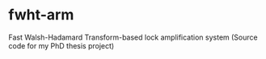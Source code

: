 # fwht-arm
Fast Walsh-Hadamard Transform-based lock amplification system (Source code for my PhD thesis project)
